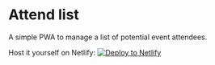 # Attend list

A simple PWA to manage a list of potential event attendees.

Host it yourself on Netlify: 
[![Deploy to Netlify](https://www.netlify.com/img/deploy/button.svg)](https://app.netlify.com/start/deploy?repository=https://github.com/andreasvirkus/attend-list)
